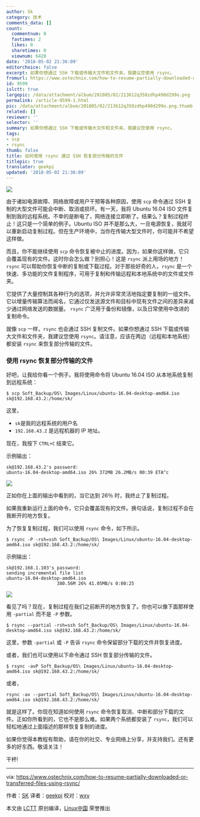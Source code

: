 ```yaml
---
author: Sk
category: 技术
comments_data: []
count:
  commentnum: 0
  favtimes: 2
  likes: 0
  sharetimes: 0
  viewnum: 6420
date: '2018-05-02 21:36:09'
editorchoice: false
excerpt: 如果你想通过 SSH 下载或传输大文件和文件夹，我建议您使用 rsync。
fromurl: https://www.ostechnix.com/how-to-resume-partially-downloaded-or-transferred-files-using-rsync/
id: 9599
islctt: true
largepic: /data/attachment/album/201805/02/213612q358zdhp490d299o.png
permalink: /article-9599-1.html
pic: /data/attachment/album/201805/02/213612q358zdhp490d299o.png.thumb.jpg
related: []
reviewer: ''
selector: ''
summary: 如果你想通过 SSH 下载或传输大文件和文件夹，我建议您使用 rsync。
tags:
- scp
- rsync
thumb: false
title: 如何使用 rsync 通过 SSH 恢复部分传输的文件
titlepic: true
translator: geekpi
updated: '2018-05-02 21:36:09'
---
```


![](/data/attachment/album/201805/02/213612q358zdhp490d299o.png)


由于诸如电源故障、网络故障或用户干预等各种原因，使用 `scp` 命令通过 SSH 复制的大型文件可能会中断、取消或损坏。有一天，我将 Ubuntu 16.04 ISO 文件复制到我的远程系统。不幸的是断电了，网络连接立即断了。结果么？复制过程终止！这只是一个简单的例子。Ubuntu ISO 并不是那么大，一旦电源恢复，我就可以重新启动复制过程。但在生产环境中，当你在传输大型文件时，你可能并不希望这样做。


而且，你不能继续使用 `scp` 命令恢复被中止的进度。因为，如果你这样做，它只会覆盖现有的文件。这时你会怎么做？别担心！这是 `rsync` 派上用场的地方！`rsync` 可以帮助你恢复中断的复制或下载过程。对于那些好奇的人，`rsync` 是一个快速、多功能的文件复制程序，可用于复制和传输远程和本地系统中的文件或文件夹。


它提供了大量控制其各种行为的选项，并允许非常灵活地指定要复制的一组文件。它以增量传输算法而闻名，它通过仅发送源文件和目标中现有文件之间的差异来减少通过网络发送的数据量。 `rsync` 广泛用于备份和镜像，以及日常使用中改进的复制命令。


就像 `scp` 一样，`rsync` 也会通过 SSH 复制文件。如果你想通过 SSH 下载或传输大文件和文件夹，我建议您使用 `rsync`。请注意，应该在两边（远程和本地系统）都安装 `rsync` 来恢复部分传输的文件。


### 使用 rsync 恢复部分传输的文件


好吧，让我给你看一个例子。我将使用命令将 Ubuntu 16.04 ISO 从本地系统复制到远程系统：



```
$ scp Soft_Backup/OS\ Images/Linux/ubuntu-16.04-desktop-amd64.iso sk@192.168.43.2:/home/sk/

```

这里，


* `sk`是我的远程系统的用户名
* `192.168.43.2` 是远程机器的 IP 地址。


现在，我按下 `CTRL+C` 结束它。


示例输出：



```
sk@192.168.43.2's password: 
ubuntu-16.04-desktop-amd64.iso 26% 372MB 26.2MB/s 00:39 ETA^c

```

![](/data/attachment/album/201805/02/213614i0dswohruxoiawhk.png)


正如你在上面的输出中看到的，当它达到 26％ 时，我终止了复制过程。


如果我重新运行上面的命令，它只会覆盖现有的文件。换句话说，复制过程不会在我断开的地方恢复。


为了恢复复制过程，我们可以使用 `rsync` 命令，如下所示。



```
$ rsync -P -rsh=ssh Soft_Backup/OS\ Images/Linux/ubuntu-16.04-desktop-amd64.iso sk@192.168.43.2:/home/sk/

```

示例输出：



```
sk@192.168.1.103's password:
sending incremental file list
ubuntu-16.04-desktop-amd64.iso
                   380.56M 26% 41.05MB/s 0:00:25

```

![](/data/attachment/album/201805/02/213615k7apaepa00xazmdw.png)


看见了吗？现在，复制过程在我们之前断开的地方恢复了。你也可以像下面那样使用 `-partial` 而不是 `-P` 参数。



```
$ rsync --partial -rsh=ssh Soft_Backup/OS\ Images/Linux/ubuntu-16.04-desktop-amd64.iso sk@192.168.43.2:/home/sk/

```

这里，参数 `-partial` 或 `-P` 告诉 `rsync` 命令保留部分下载的文件并恢复进度。


或者，我们也可以使用以下命令通过 SSH 恢复部分传输的文件。



```
$ rsync -avP Soft_Backup/OS\ Images/Linux/ubuntu-16.04-desktop-amd64.iso sk@192.168.43.2:/home/sk/

```

或者，



```
rsync -av --partial Soft_Backup/OS\ Images/Linux/ubuntu-16.04-desktop-amd64.iso sk@192.168.43.2:/home/sk/

```

就是这样了。你现在知道如何使用 `rsync` 命令恢复取消、中断和部分下载的文件。正如你所看到的，它也不是那么难。如果两个系统都安装了 `rsync`，我们可以轻松地通过上面描述的那样恢复复制的进度。


如果你觉得本教程有帮助，请在你的社交、专业网络上分享，并支持我们。还有更多的好东西。敬请关注！


干杯!




---


via: <https://www.ostechnix.com/how-to-resume-partially-downloaded-or-transferred-files-using-rsync/>


作者：[SK](https://www.ostechnix.com/author/sk/) 译者：[geekpi](https://github.com/geekpi) 校对：[wxy](https://github.com/wxy)


本文由 [LCTT](https://github.com/LCTT/TranslateProject) 原创编译，[Linux中国](https://linux.cn/) 荣誉推出